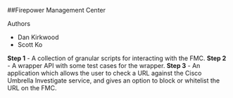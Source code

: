 ##Firepower Management Center

Authors
* Dan Kirkwood
* Scott Ko


**Step 1** - A collection of granular scripts for interacting with the FMC.
**Step 2** - A wrapper API with some test cases for the wrapper.
**Step 3** - An application which allows the user to check a URL against the Cisco Umbrella Investigate service, and gives an option to block or whitelist the URL on the FMC. 